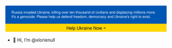 [![Stand With Ukraine](https://raw.githubusercontent.com/vshymanskyy/StandWithUkraine/main/banner2-direct.svg)](https://vshymanskyy.github.io/StandWithUkraine)

- 👋 Hi, I’m @xlorienull

<!---
xlorienull/xlorienull is a ✨ special ✨ repository because its `README.md` (this file) appears on your GitHub profile.
You can click the Preview link to take a look at your changes.
--->
